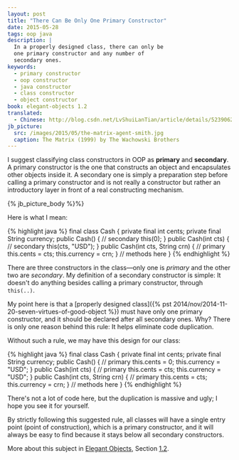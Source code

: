 ```yaml
---
layout: post
title: "There Can Be Only One Primary Constructor"
date: 2015-05-28
tags: oop java
description: |
  In a properly designed class, there can only be
  one primary constructor and any number of
  secondary ones.
keywords:
  - primary constructor
  - oop constructor
  - java constructor
  - class constructor
  - object constructor
book: elegant-objects 1.2
translated:
  - Chinese: http://blog.csdn.net/LvShuiLanTian/article/details/52390622
jb_picture:
  src: /images/2015/05/the-matrix-agent-smith.jpg
  caption: The Matrix (1999) by The Wachowski Brothers
---
```


I suggest classifying class constructors in OOP as **primary**
and **secondary**. A primary constructor is the one that constructs
an object and encapsulates other objects inside it. A secondary
one is simply a preparation step before calling a primary constructor and is not
really a constructor but rather an introductory layer in front of a real
constructing mechanism.

<!--more-->

{% jb_picture_body %}%}

Here is what I mean:

{% highlight java %}
final class Cash {
  private final int cents;
  private final String currency;
  public Cash() { // secondary
    this(0);
  }
  public Cash(int cts) { // secondary
    this(cts, "USD");
  }
  public Cash(int cts, String crn) { // primary
    this.cents = cts;
    this.currency = crn;
  }
  // methods here
}
{% endhighlight %}

There are three constructors in the class&mdash;only one is
_primary_ and the other two are _secondary_. My definition of a
secondary constructor is simple: It doesn't do anything besides
calling a primary constructor, through `this(..)`.

My point here is that a
[properly designed class]({% pst 2014/nov/2014-11-20-seven-virtues-of-good-object %})
must have only one primary constructor, and it should be declared
after all secondary ones. Why? There is only one reason
behind this rule: It helps eliminate code duplication.

Without such a rule, we may have this design for our class:

{% highlight java %}
final class Cash {
  private final int cents;
  private final String currency;
  public Cash() { // primary
    this.cents = 0;
    this.currency = "USD";
  }
  public Cash(int cts) { // primary
    this.cents = cts;
    this.currency = "USD";
  }
  public Cash(int cts, String crn) { // primary
    this.cents = cts;
    this.currency = crn;
  }
  // methods here
}
{% endhighlight %}

There's not a lot of code here, but the duplication is massive and ugly;
I hope you see it for yourself.

By strictly following this suggested rule, all classes will have
a single entry point (point of construction), which is a primary
constructor, and it will always be easy to find because it stays
below all secondary constructors.

More about this subject in [Elegant Objects](/elegant-objects.html),
Section [1.2](/images/books/elegant-objects/contents.pdf).
